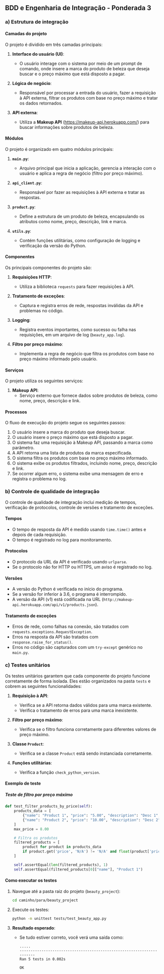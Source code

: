 ## BDD e Engenharia de Integração - Ponderada 3

### a) Estrutura de integração

#### **Camadas do projeto**
O projeto é dividido em três camadas principais:

1. **Interface do usuário (UI)**:
   - O usuário interage com o sistema por meio de um prompt de comando, onde insere a marca do produto de beleza que deseja buscar e o preço máximo que está disposto a pagar.

2. **Lógica de negócio**:
   - Responsável por processar a entrada do usuário, fazer a requisição à API externa, filtrar os produtos com base no preço máximo e tratar os dados retornados.

3. **API externa**:
   - Utiliza a **Makeup API** (https://makeup-api.herokuapp.com/) para buscar informações sobre produtos de beleza.


#### **Módulos**
O projeto é organizado em quatro módulos principais:

1. **`main.py`**:
   - Arquivo principal que inicia a aplicação, gerencia a interação com o usuário e aplica a regra de negócio (filtro por preço máximo).

2. **`api_client.py`**:
   - Responsável por fazer as requisições à API externa e tratar as respostas.

3. **`product.py`**:
   - Define a estrutura de um produto de beleza, encapsulando os atributos como nome, preço, descrição, link e marca.

4. **`utils.py`**:
   - Contém funções utilitárias, como configuração de logging e verificação da versão do Python.

#### **Componentes**
Os principais componentes do projeto são:

1. **Requisições HTTP**:
   - Utiliza a biblioteca `requests` para fazer requisições à API.

2. **Tratamento de exceções**:
   - Captura e registra erros de rede, respostas inválidas da API e problemas no código.

3. **Logging**:
   - Registra eventos importantes, como sucesso ou falha nas requisições, em um arquivo de log (`beauty_app.log`).

4. **Filtro por preço máximo**:
   - Implementa a regra de negócio que filtra os produtos com base no preço máximo informado pelo usuário.


#### **Serviços**
O projeto utiliza os seguintes serviços:

1. **Makeup API**:
   - Serviço externo que fornece dados sobre produtos de beleza, como nome, preço, descrição e link.


#### **Processos**
O fluxo de execução do projeto segue os seguintes passos:

1. O usuário insere a marca do produto que deseja buscar.
2. O usuário insere o preço máximo que está disposto a pagar.
3. O sistema faz uma requisição à Makeup API, passando a marca como parâmetro.
4. A API retorna uma lista de produtos da marca especificada.
5. O sistema filtra os produtos com base no preço máximo informado.
6. O sistema exibe os produtos filtrados, incluindo nome, preço, descrição e link.
7. Se ocorrer algum erro, o sistema exibe uma mensagem de erro e registra o problema no log.


### b) Controle de qualidade de integração

O controle de qualidade de integração inclui medição de tempos, verificação de protocolos, controle de versões e tratamento de exceções.

#### **Tempos**
- O tempo de resposta da API é medido usando `time.time()` antes e depois de cada requisição.
- O tempo é registrado no log para monitoramento.

#### **Protocolos**
- O protocolo da URL da API é verificado usando `urlparse`.
- Se o protocolo não for HTTP ou HTTPS, um aviso é registrado no log.

#### **Versões**
- A versão do Python é verificada no início do programa.
- Se a versão for inferior à 3.6, o programa é interrompido.
- A versão da API (v1) está codificada na URL (`http://makeup-api.herokuapp.com/api/v1/products.json`).

#### **Tratamento de exceções**
- Erros de rede, como falhas na conexão, são tratados com `requests.exceptions.RequestException`.
- Erros na resposta da API são tratados com `response.raise_for_status()`.
- Erros no código são capturados com um `try-except` genérico no `main.py`.

### c) Testes unitários

Os testes unitários garantem que cada componente do projeto funcione corretamente de forma isolada. Eles estão organizados na pasta `tests` e cobrem as seguintes funcionalidades:

1. **Requisição à API**:
   - Verifica se a API retorna dados válidos para uma marca existente.
   - Verifica o tratamento de erros para uma marca inexistente.

2. **Filtro por preço máximo**:
   - Verifica se o filtro funciona corretamente para diferentes valores de preço máximo.

3. **Classe `Product`**:
   - Verifica se a classe `Product` está sendo instanciada corretamente.

4. **Funções utilitárias**:
   - Verifica a função `check_python_version`.

#### **Exemplo de teste**

##### Teste de filtro por preço máximo
```python
def test_filter_products_by_price(self):
    products_data = [
        {"name": "Product 1", "price": "5.00", "description": "Desc 1", "product_link": "link1", "brand": "nyx"},
        {"name": "Product 2", "price": "10.00", "description": "Desc 2", "product_link": "link2", "brand": "nyx"}
    ]
    max_price = 8.00

    # Filtra os produtos
    filtered_products = [
        product for product in products_data
        if product.get('price', 'N/A') != 'N/A' and float(product['price']) <= max_price
    ]

    self.assertEqual(len(filtered_products), 1)
    self.assertEqual(filtered_products[0]["name"], "Product 1")
```

#### **Como executar os testes**

1. Navegue até a pasta raiz do projeto (`beauty_project`):
   ```bash
   cd caminho/para/beauty_project
   ```

2. Execute os testes:
   ```bash
   python -m unittest tests/test_beauty_app.py
   ```

3. **Resultado esperado**:
   - Se tudo estiver correto, você verá uma saída como:
     ```
     .....
     ----------------------------------------------------------------------
     Ran 5 tests in 0.002s

     OK
     ```

